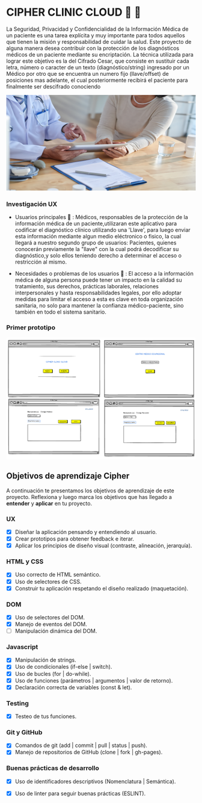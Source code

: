 
  # CIPHER CLINIC CLOUD :closed_lock_with_key: :hospital:

  La Seguridad, Privacidad y Confidencialidad de la Información Médica de un paciente es una tarea explícita y muy importante para todos aquellos que tienen la misión y responsabilidad de cuidar la salud. Este proyecto de alguna manera desea contribuir con la protección de los diagnósticos médicos de un paciente mediante su encriptación. La técnica utilizada para lograr este objetivo es la del Cifrado Cesar, que consiste en sustituir cada letra, número o caracter de un texto (diagnóstico/string) ingresado por un Médico por otro que se encuentra un numero fijo (llave/offset) de posiciones mas adelante, el cual posteriormente recibirá el paciente para finalmente ser descifrado conociendo 

  ![cipher](https://github.com/omairapalacios/LIM011-cipher/blob/master/src/ground.png)

  ###   Investigación UX

  * Usuarios principales :couple: : Médicos, responsables de la protección de la información médica de un paciente,utilizaran este aplicativo para codificar el diagnóstico clínico utilizando una 'Llave', para luego enviar esta información mediante algun medio eléctronico o fisico, la cual llegará a nuestro segundo grupo de usuarios: Pacientes, quienes conocerán previamente la "llave" con la cual podrá decodificar su diagnóstico,y solo ellos teniendo derecho a determinar el acceso o restricción al mismo.

  * Necesidades o problemas de los usuarios :speech_balloon: : El acceso a la información médica de alguna persona puede tener un impacto en la calidad su tratamiento, sus derechos, prácticas laborales, relaciones interpersonales y hasta responsabilidades legales, por ello adoptar medidas para limitar el acceso a esta es clave en toda organización sanitaria, no solo para mantener la confianza médico-paciente, sino también en todo el sistema sanitario. 
###   Primer prototipo

![first-prototipe](https://github.com/omairapalacios/LIM011-cipher/blob/master/src/ux-first-prototipe.png)


## Objetivos de aprendizaje Cipher

A continuación te presentamos los objetivos de aprendizaje de este proyecto. Reflexiona y luego marca los objetivos que has llegado a **entender** y **aplicar** en tu proyecto.

### UX

- [x] Diseñar la aplicación pensando y entendiendo al usuario.
- [x] Crear prototipos para obtener feedback e iterar.
- [x] Aplicar los principios de diseño visual (contraste, alineación, jerarquía).

### HTML y CSS

- [x] Uso correcto de HTML semántico.
- [x] Uso de selectores de CSS.
- [x] Construir tu aplicación respetando el diseño realizado (maquetación).

### DOM

- [x] Uso de selectores del DOM.
- [x] Manejo de eventos del DOM.
- [ ] Manipulación dinámica del DOM.

### Javascript

- [x] Manipulación de strings.
- [x] Uso de condicionales (if-else | switch).
- [x] Uso de bucles (for | do-while).	
- [x] Uso de funciones (parámetros | argumentos | valor de retorno).
- [x] Declaración correcta de variables (const & let).

### Testing
- [x] Testeo de tus funciones.

### Git y GitHub
- [x] Comandos de git (add | commit | pull | status | push).
- [x] Manejo de repositorios de GitHub (clone | fork | gh-pages).

### Buenas prácticas de desarrollo
- [x] Uso de identificadores descriptivos (Nomenclatura | Semántica).
- [x] Uso de linter para seguir buenas prácticas (ESLINT).


